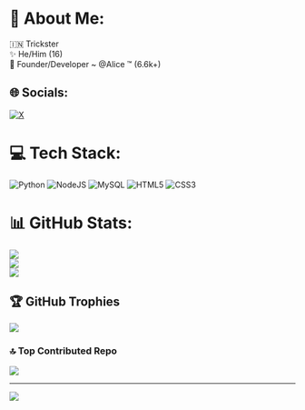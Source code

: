 # 💫 About Me:
🇮🇳 Trickster<br>✨️ He/Him (16)<br>💫 Founder/Developer ~ @Alice ™ (6.6k+)

## 🌐 Socials:
[![X](https://img.shields.io/badge/X-black.svg?logo=X&logoColor=white)](https://x.com/Trickster_OwO_) 

# 💻 Tech Stack:
![Python](https://img.shields.io/badge/python-3670A0?style=for-the-badge&logo=python&logoColor=ffdd54) ![NodeJS](https://img.shields.io/badge/node.js-6DA55F?style=for-the-badge&logo=node.js&logoColor=white) ![MySQL](https://img.shields.io/badge/mysql-4479A1.svg?style=for-the-badge&logo=mysql&logoColor=white) ![HTML5](https://img.shields.io/badge/html5-%23E34F26.svg?style=for-the-badge&logo=html5&logoColor=white) ![CSS3](https://img.shields.io/badge/css3-%231572B6.svg?style=for-the-badge&logo=css3&logoColor=white)
# 📊 GitHub Stats:
![](https://github-readme-stats.vercel.app/api?username=TricksterX1337&theme=radical&hide_border=false&include_all_commits=false&count_private=false)<br/>
![](https://github-readme-streak-stats.herokuapp.com/?user=TricksterX1337&theme=radical&hide_border=false)<br/>
![](https://github-readme-stats.vercel.app/api/top-langs/?username=TricksterX1337&theme=radical&hide_border=false&include_all_commits=false&count_private=false&layout=compact)

## 🏆 GitHub Trophies
![](https://github-profile-trophy.vercel.app/?username=TricksterX1337&theme=radical&no-frame=false&no-bg=false&margin-w=4)

### 🔝 Top Contributed Repo
![](https://github-contributor-stats.vercel.app/api?username=TricksterX1337&limit=5&theme=dark&combine_all_yearly_contributions=true)

---
[![](https://visitcount.itsvg.in/api?id=TricksterX1337&icon=6&color=1)](https://visitcount.itsvg.in)

<!-- Proudly created with GPRM ( https://gprm.itsvg.in ) -->
